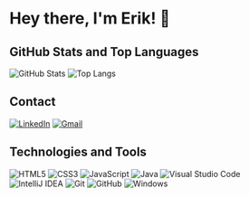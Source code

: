 # Hey there, I'm Erik! 👋

## GitHub Stats and Top Languages
![GitHub Stats](https://github-readme-stats.vercel.app/api?username=erkss&rank_icon=github&hide_title=true&hide=issues&theme=transparent&bg_color=000&border_color=19F0F3&border_radius=3&show_icons=true&icon_color=19F0F3&title_color=19F0F3&text_color=FFF)
![Top Langs](https://github-readme-stats-git-masterrstaa-rickstaa.vercel.app/api/top-langs/?username=erkss&layout=compact&theme=transparent&bg_color=000&border_color=19F0F3&border_radius=3&title_color=19F0F3&text_color=FFF)

## Contact 
[![LinkedIn](https://img.shields.io/badge/LinkedIn-000?style=for-the-badge&logo=linkedin&logoColor=19F0F3)](https://www.linkedin.com/in/erik-santos-340a1923a/)
[![Gmail](https://img.shields.io/badge/Gmail-000?style=for-the-badge&logo=gmail&logoColor=19F0F3)](mailto:erik87160@gmail.com)

## Technologies and Tools 
![HTML5](https://img.shields.io/badge/html5-000.svg?style=for-the-badge&logo=html5&logoColor=19F0F3)
![CSS3](https://img.shields.io/badge/css3-000.svg?style=for-the-badge&logo=css3&logoColor=19F0F3)
![JavaScript](https://img.shields.io/badge/javascript-000.svg?style=for-the-badge&logo=javascript&logoColor=19F0F3)
![Java](https://img.shields.io/badge/java-000.svg?style=for-the-badge&logo=openjdk&logoColor=19F0F3)
![Visual Studio Code](https://img.shields.io/badge/Visual%20Studio%20Code-000.svg?style=for-the-badge&logo=visual-studio-code&logoColor=19F0F3)
![IntelliJ IDEA](https://img.shields.io/badge/IntelliJIDEA-000.svg?style=for-the-badge&logo=intellij-idea&logoColor=19F0F3)
![Git](https://img.shields.io/badge/git-000.svg?style=for-the-badge&logo=git&logoColor=19F0F3)
![GitHub](https://img.shields.io/badge/github-000.svg?style=for-the-badge&logo=github&logoColor=19F0F3)
![Windows](https://img.shields.io/badge/Windows-000?style=for-the-badge&logo=windows&logoColor=19F0F3)
